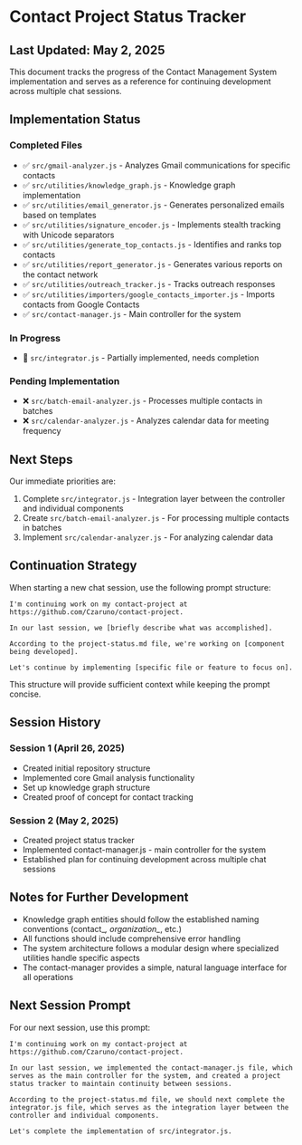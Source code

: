 # Contact Project Status Tracker

## Last Updated: May 2, 2025

This document tracks the progress of the Contact Management System implementation and serves as a reference for continuing development across multiple chat sessions.

## Implementation Status

### Completed Files
- ✅ `src/gmail-analyzer.js` - Analyzes Gmail communications for specific contacts
- ✅ `src/utilities/knowledge_graph.js` - Knowledge graph implementation
- ✅ `src/utilities/email_generator.js` - Generates personalized emails based on templates
- ✅ `src/utilities/signature_encoder.js` - Implements stealth tracking with Unicode separators
- ✅ `src/utilities/generate_top_contacts.js` - Identifies and ranks top contacts
- ✅ `src/utilities/report_generator.js` - Generates various reports on the contact network
- ✅ `src/utilities/outreach_tracker.js` - Tracks outreach responses
- ✅ `src/utilities/importers/google_contacts_importer.js` - Imports contacts from Google Contacts
- ✅ `src/contact-manager.js` - Main controller for the system

### In Progress
- 🔄 `src/integrator.js` - Partially implemented, needs completion

### Pending Implementation
- ❌ `src/batch-email-analyzer.js` - Processes multiple contacts in batches
- ❌ `src/calendar-analyzer.js` - Analyzes calendar data for meeting frequency

## Next Steps

Our immediate priorities are:

1. Complete `src/integrator.js` - Integration layer between the controller and individual components
2. Create `src/batch-email-analyzer.js` - For processing multiple contacts in batches
3. Implement `src/calendar-analyzer.js` - For analyzing calendar data

## Continuation Strategy

When starting a new chat session, use the following prompt structure:

```
I'm continuing work on my contact-project at https://github.com/Czaruno/contact-project.

In our last session, we [briefly describe what was accomplished].

According to the project-status.md file, we're working on [component being developed].

Let's continue by implementing [specific file or feature to focus on].
```

This structure will provide sufficient context while keeping the prompt concise.

## Session History

### Session 1 (April 26, 2025)
- Created initial repository structure
- Implemented core Gmail analysis functionality
- Set up knowledge graph structure
- Created proof of concept for contact tracking

### Session 2 (May 2, 2025)
- Created project status tracker
- Implemented contact-manager.js - main controller for the system
- Established plan for continuing development across multiple chat sessions

## Notes for Further Development

- Knowledge graph entities should follow the established naming conventions (contact_*, organization_*, etc.)
- All functions should include comprehensive error handling
- The system architecture follows a modular design where specialized utilities handle specific aspects
- The contact-manager provides a simple, natural language interface for all operations

## Next Session Prompt

For our next session, use this prompt:

```
I'm continuing work on my contact-project at https://github.com/Czaruno/contact-project.

In our last session, we implemented the contact-manager.js file, which serves as the main controller for the system, and created a project status tracker to maintain continuity between sessions.

According to the project-status.md file, we should next complete the integrator.js file, which serves as the integration layer between the controller and individual components.

Let's complete the implementation of src/integrator.js.
```
